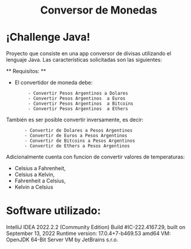 <h1 align="center"> Conversor de Monedas </h1>

# ¡Challenge Java!

Proyecto que consiste en una app conversor de divisas utilizando el lenguaje Java. Las características solicitadas son las siguientes:

** Requisitos: **
- El convertidor de moneda debe:

           - Convertir Pesos Argentinos a Dolares
           - Convertir Pesos Argentinos  a Euros
           - Convertir Pesos Argentinos  a Bitcoins
           - Convertir Pesos Argentinos  a Ethers

También es ser posible convertir inversamente, es decir:

           - Convertir de Dolares a Pesos Argentinos
           - Convertir de Euros a Pesos Argentinos
           - Convertir de Bitcoins a Pesos Argentinos
           - Convertir de Ethers a Pesos Argentinos

Adicionalmente cuenta con funcion de convertir valores de temperaturas:
- Celsius a Fahrenheit, 
- Celsius a Kelvin, 
- Fahrenheit a Celsius, 
- Kelvin a Celsius

# Software utilizado: 
IntelliJ IDEA 2022.2.2 (Community Edition)
Build #IC-222.4167.29, built on September 13, 2022
Runtime version: 17.0.4+7-b469.53 amd64
VM: OpenJDK 64-Bit Server VM by JetBrains s.r.o.